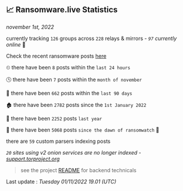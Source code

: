
## 📈 Ransomware.live Statistics
_november 1st, 2022_

currently tracking `126` groups across `228` relays & mirrors - _`97` currently online_ 📡

Check the recent ransomware posts [here](https://www.ransomware.live/#/recentposts)


⏲ there have been `8` posts within the `last 24 hours`

🕓 there have been `7` posts within the `month of november`

📅 there have been `662` posts within the `last 90 days`

🏚 there have been `2782` posts since the `1st January 2022`

🚀 there have been `2252` posts `last year`

🦕 there have been `5068` posts `since the dawn of ransomwatch` 🐣

there are `59` custom parsers indexing posts

_`20` sites using v2 onion services are no longer indexed - [support.torproject.org](https://support.torproject.org/onionservices/v2-deprecation/)_

> see the project [README](https://github.com/jmousqueton/ransomwatch#readme) for backend technicals



Last update : _Tuesday 01/11/2022 19.01 (UTC)_

